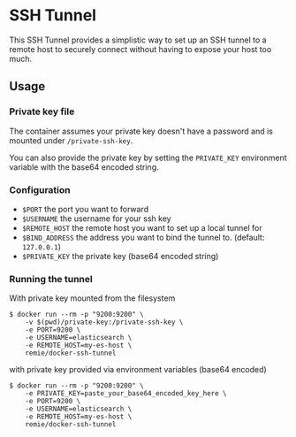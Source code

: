 # SSH Tunnel

This SSH Tunnel provides a simplistic way to set up an SSH tunnel to a remote
host to securely connect without having to expose your host too much.

## Usage

### Private key file

The container assumes your private key doesn't have a password and is mounted
under `/private-ssh-key`.

You can also provide the private key by setting the `PRIVATE_KEY` environment
variable with the base64 encoded string.

### Configuration

- `$PORT` the port you want to forward
- `$USERNAME` the username for your ssh key
- `$REMOTE_HOST` the remote host you want to set up a local tunnel for
- `$BIND_ADDRESS` the address you want to bind the tunnel to. (default: `127.0.0.1`)
- `$PRIVATE_KEY` the private key (base64 encoded string)

### Running the tunnel

With private key mounted from the filesystem

```
$ docker run --rm -p "9200:9200" \
    -v $(pwd)/private-key:/private-ssh-key \
    -e PORT=9200 \
    -e USERNAME=elasticsearch \
    -e REMOTE_HOST=my-es-host \
    remie/docker-ssh-tunnel
```

with private key provided via environment variables (base64 encoded)

```
$ docker run --rm -p "9200:9200" \
    -e PRIVATE_KEY=paste_your_base64_encoded_key_here \
    -e PORT=9200 \
    -e USERNAME=elasticsearch \
    -e REMOTE_HOST=my-es-host \
    remie/docker-ssh-tunnel
```
